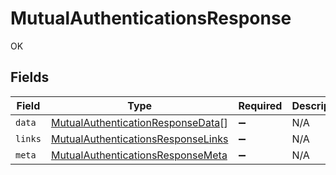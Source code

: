 # MutualAuthenticationsResponse

OK


## Fields

| Field                                                                                           | Type                                                                                            | Required                                                                                        | Description                                                                                     |
| ----------------------------------------------------------------------------------------------- | ----------------------------------------------------------------------------------------------- | ----------------------------------------------------------------------------------------------- | ----------------------------------------------------------------------------------------------- |
| `data`                                                                                          | [MutualAuthenticationResponseData](../../models/shared/mutualauthenticationresponsedata.md)[]   | :heavy_minus_sign:                                                                              | N/A                                                                                             |
| `links`                                                                                         | [MutualAuthenticationsResponseLinks](../../models/shared/mutualauthenticationsresponselinks.md) | :heavy_minus_sign:                                                                              | N/A                                                                                             |
| `meta`                                                                                          | [MutualAuthenticationsResponseMeta](../../models/shared/mutualauthenticationsresponsemeta.md)   | :heavy_minus_sign:                                                                              | N/A                                                                                             |
